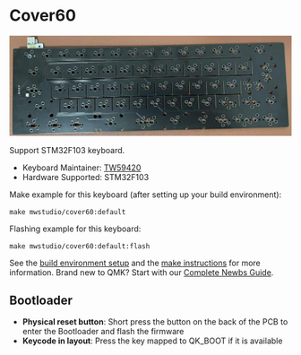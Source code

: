 # Cover60

![Cover60](https://github.com/TW59420/MWStudio/blob/d80316c10025d03d656762652afe83eaa133c8a8/PCB_Picture/Cover60.jpg)

Support STM32F103 keyboard.

* Keyboard Maintainer: [TW59420](https://github.com/TW59420)
* Hardware Supported: STM32F103

Make example for this keyboard (after setting up your build environment):

    make mwstudio/cover60:default 

Flashing example for this keyboard:

    make mwstudio/cover60:default:flash

See the [build environment setup](https://docs.qmk.fm/#/getting_started_build_tools) and the [make instructions](https://docs.qmk.fm/#/getting_started_make_guide) for more information. Brand new to QMK? Start with our [Complete Newbs Guide](https://docs.qmk.fm/#/newbs).

## Bootloader
* **Physical reset button**: Short press the button on the back of the PCB to enter the Bootloader and flash the firmware
* **Keycode in layout**: Press the key mapped to QK_BOOT if it is available
